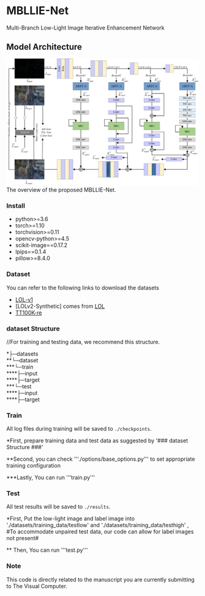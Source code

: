 # MBLLIE-Net
Multi-Branch Low-Light Image Iterative Enhancement Network


## Model Architecture
![image](https://github.com/Autumn-1t/MBLLIE-Net/blob/main/image/Fig.png) 
The overview of the proposed MBLLIE-Net.


### Install ###
- python>=3.6
- torch>=1.10
- torchvision>=0.11
- opencv-python>=4.5
- scikit-image==0.17.2
- lpips==0.1.4
- pillow>=8.4.0

### Dataset ###
You can refer to the following links to download the datasets
- [LOL-v1](https://daooshee.github.io/BMVC2018website/)
- [LOLv2-Synthetic] comes from [LOL](https://daooshee.github.io/BMVC2018website/)
- [TT100K-re](https://drive.google.com/drive/folders/123ggr-KPGoMDNyc3SEiq95XVODAYGRAu?usp=drive_link)

### dataset Structure ###
//For training and testing data, we recommend this structure.     

*├─datasets   
**└─dataset   
***└─train   
****├─input    
****├─target   
***└─test  
****├─input    
****├─target   


### Train ###
All log files during training will be saved to `./checkpoints`.

*First, prepare training data and test data as suggested by '### dataset Structure ###'

**Second, you can check '''./options/base_options.py''' to set appropriate training configuration

***Lastly, You can run '''train.py'''


### Test ###
All test results will be saved to `./results`.

*First, Put the low-light image and label image into './datasets/training_data/testlow' and './datasets/training_data/testhigh' ,
#To accommodate unpaired test data, our code can allow for label images not present#

** Then, You can run '''test.py'''


### Note ###
This code is directly related to the manuscript you are currently submitting to The Visual Computer. 